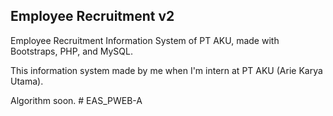 ## Employee Recruitment v2
Employee Recruitment Information System of PT AKU, made with Bootstraps, PHP, and MySQL.

This information system made by me when I'm intern at PT AKU (Arie Karya Utama).

Algorithm soon.
#   E A S _ P W E B - A  
 